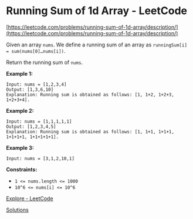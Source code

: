 # Running Sum of 1d Array - LeetCode

[https://leetcode.com/problems/running-sum-of-1d-array/description/](https://leetcode.com/problems/running-sum-of-1d-array/description/)

Given an array `nums`. We define a running sum of an array as `runningSum[i] = sum(nums[0]…nums[i])`.

Return the running sum of `nums`.

**Example 1:**

```
Input: nums = [1,2,3,4]
Output: [1,3,6,10]
Explanation: Running sum is obtained as follows: [1, 1+2, 1+2+3, 1+2+3+4].
```

**Example 2:**

```
Input: nums = [1,1,1,1,1]
Output: [1,2,3,4,5]
Explanation: Running sum is obtained as follows: [1, 1+1, 1+1+1, 1+1+1+1, 1+1+1+1+1].
```

**Example 3:**

```
Input: nums = [3,1,2,10,1]

```

**Constraints:**

- `1 <= nums.length <= 1000`
- `10^6 <= nums[i] <= 10^6`

[Explore - LeetCode](https://leetcode.com/explore/learn/card/the-leetcode-beginners-guide/692/challenge-problems/4422/)

[Solutions](running-sum-of-1d-array-leetcode/solutions.md)